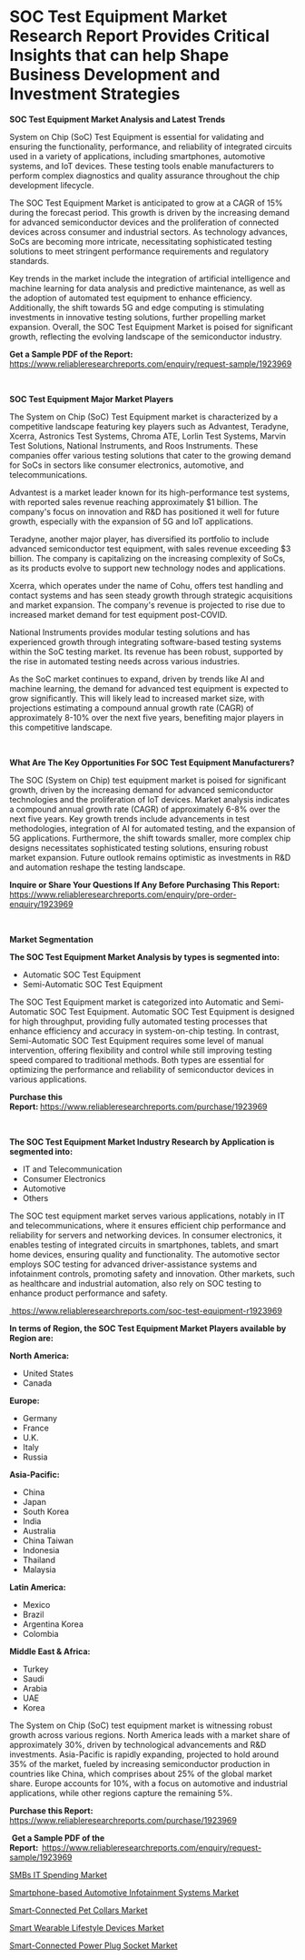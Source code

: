 <p><h1>SOC Test Equipment Market Research Report Provides Critical Insights that can help Shape Business Development and Investment Strategies</h1></p><p><strong>SOC Test Equipment Market Analysis and Latest Trends</strong></p>
<p><p>System on Chip (SoC) Test Equipment is essential for validating and ensuring the functionality, performance, and reliability of integrated circuits used in a variety of applications, including smartphones, automotive systems, and IoT devices. These testing tools enable manufacturers to perform complex diagnostics and quality assurance throughout the chip development lifecycle.</p><p>The SOC Test Equipment Market is anticipated to grow at a CAGR of 15% during the forecast period. This growth is driven by the increasing demand for advanced semiconductor devices and the proliferation of connected devices across consumer and industrial sectors. As technology advances, SoCs are becoming more intricate, necessitating sophisticated testing solutions to meet stringent performance requirements and regulatory standards.</p><p>Key trends in the market include the integration of artificial intelligence and machine learning for data analysis and predictive maintenance, as well as the adoption of automated test equipment to enhance efficiency. Additionally, the shift towards 5G and edge computing is stimulating investments in innovative testing solutions, further propelling market expansion. Overall, the SOC Test Equipment Market is poised for significant growth, reflecting the evolving landscape of the semiconductor industry.</p></p>
<p><strong>Get a Sample PDF of the Report:&nbsp;</strong> <a href="https://www.reliableresearchreports.com/enquiry/request-sample/1923969?utm_campaign=83&utm_medium=2&utm_source=Github&utm_content=ia&utm_term=14012025&utm_id=soc-test-equipment">https://www.reliableresearchreports.com/enquiry/request-sample/1923969</a></p>
<p>&nbsp;</p>
<p><strong>SOC Test Equipment Major Market Players</strong></p>
<p><p>The System on Chip (SoC) Test Equipment market is characterized by a competitive landscape featuring key players such as Advantest, Teradyne, Xcerra, Astronics Test Systems, Chroma ATE, Lorlin Test Systems, Marvin Test Solutions, National Instruments, and Roos Instruments. These companies offer various testing solutions that cater to the growing demand for SoCs in sectors like consumer electronics, automotive, and telecommunications.</p><p>Advantest is a market leader known for its high-performance test systems, with reported sales revenue reaching approximately $1 billion. The company's focus on innovation and R&D has positioned it well for future growth, especially with the expansion of 5G and IoT applications.</p><p>Teradyne, another major player, has diversified its portfolio to include advanced semiconductor test equipment, with sales revenue exceeding $3 billion. The company is capitalizing on the increasing complexity of SoCs, as its products evolve to support new technology nodes and applications.</p><p>Xcerra, which operates under the name of Cohu, offers test handling and contact systems and has seen steady growth through strategic acquisitions and market expansion. The company's revenue is projected to rise due to increased market demand for test equipment post-COVID.</p><p>National Instruments provides modular testing solutions and has experienced growth through integrating software-based testing systems within the SoC testing market. Its revenue has been robust, supported by the rise in automated testing needs across various industries.</p><p>As the SoC market continues to expand, driven by trends like AI and machine learning, the demand for advanced test equipment is expected to grow significantly. This will likely lead to increased market size, with projections estimating a compound annual growth rate (CAGR) of approximately 8-10% over the next five years, benefiting major players in this competitive landscape.</p></p>
<p>&nbsp;</p>
<p><strong>What Are The Key Opportunities For SOC Test Equipment Manufacturers?</strong></p>
<p><p>The SOC (System on Chip) test equipment market is poised for significant growth, driven by the increasing demand for advanced semiconductor technologies and the proliferation of IoT devices. Market analysis indicates a compound annual growth rate (CAGR) of approximately 6-8% over the next five years. Key growth trends include advancements in test methodologies, integration of AI for automated testing, and the expansion of 5G applications. Furthermore, the shift towards smaller, more complex chip designs necessitates sophisticated testing solutions, ensuring robust market expansion. Future outlook remains optimistic as investments in R&D and automation reshape the testing landscape.</p></p>
<p><strong>Inquire or Share Your Questions If Any Before Purchasing This Report:</strong> <a href="https://www.reliableresearchreports.com/enquiry/pre-order-enquiry/1923969?utm_campaign=83&utm_medium=2&utm_source=Github&utm_content=ia&utm_term=14012025&utm_id=soc-test-equipment">https://www.reliableresearchreports.com/enquiry/pre-order-enquiry/1923969</a></p>
<p>&nbsp;</p>
<p><strong>Market Segmentation</strong></p>
<p><strong>The SOC Test Equipment Market Analysis by types is segmented into:</strong></p>
<p><ul><li>Automatic SOC Test Equipment</li><li>Semi-Automatic SOC Test Equipment</li></ul></p>
<p><p>The SOC Test Equipment market is categorized into Automatic and Semi-Automatic SOC Test Equipment. Automatic SOC Test Equipment is designed for high throughput, providing fully automated testing processes that enhance efficiency and accuracy in system-on-chip testing. In contrast, Semi-Automatic SOC Test Equipment requires some level of manual intervention, offering flexibility and control while still improving testing speed compared to traditional methods. Both types are essential for optimizing the performance and reliability of semiconductor devices in various applications.</p></p>
<p><strong>Purchase this Report:&nbsp;</strong><a href="https://www.reliableresearchreports.com/purchase/1923969?utm_campaign=83&utm_medium=2&utm_source=Github&utm_content=ia&utm_term=14012025&utm_id=soc-test-equipment">https://www.reliableresearchreports.com/purchase/1923969</a></p>
<p>&nbsp;</p>
<p><strong>The SOC Test Equipment Market Industry Research by Application is segmented into:</strong></p>
<p><ul><li>IT and Telecommunication</li><li>Consumer Electronics</li><li>Automotive</li><li>Others</li></ul></p>
<p><p>The SOC test equipment market serves various applications, notably in IT and telecommunications, where it ensures efficient chip performance and reliability for servers and networking devices. In consumer electronics, it enables testing of integrated circuits in smartphones, tablets, and smart home devices, ensuring quality and functionality. The automotive sector employs SOC testing for advanced driver-assistance systems and infotainment controls, promoting safety and innovation. Other markets, such as healthcare and industrial automation, also rely on SOC testing to enhance product performance and safety.</p></p>
<p><a href="https://www.reliableresearchreports.com/soc-test-equipment-r1923969?utm_campaign=83&utm_medium=2&utm_source=Github&utm_content=ia&utm_term=14012025&utm_id=soc-test-equipment">&nbsp;https://www.reliableresearchreports.com/soc-test-equipment-r1923969</a></p>
<p><strong>In terms of Region, the SOC Test Equipment Market Players available by Region are:</strong></p>
<p>
    <p> <strong> North America: </strong>
        <ul>
            <li>United States</li>
            <li>Canada</li>
        </ul>
        </p> 
    <p> <strong> Europe: </strong>
        <ul>
            <li>Germany</li>
            <li>France</li>
            <li>U.K.</li>
            <li>Italy</li>
            <li>Russia</li>
        </ul>
        </p> 
    <p> <strong> Asia-Pacific: </strong>
        <ul>
            <li>China</li>
            <li>Japan</li>
            <li>South Korea</li>
            <li>India</li>
            <li>Australia</li>
            <li>China Taiwan</li>
            <li>Indonesia</li>
            <li>Thailand</li>
            <li>Malaysia</li>
        </ul>
        </p> 
    <p> <strong> Latin America: </strong>
        <ul>
            <li>Mexico</li>
            <li>Brazil</li>
            <li>Argentina Korea</li>
            <li>Colombia</li>
        </ul>
        </p> 
    <p> <strong> Middle East & Africa: </strong>
        <ul>
            <li>Turkey</li>
            <li>Saudi</li>
            <li>Arabia</li>
            <li>UAE</li>
            <li>Korea</li>
        </ul>
    </p>
    </p>
<p><p>The System on Chip (SoC) test equipment market is witnessing robust growth across various regions. North America leads with a market share of approximately 30%, driven by technological advancements and R&D investments. Asia-Pacific is rapidly expanding, projected to hold around 35% of the market, fueled by increasing semiconductor production in countries like China, which comprises about 25% of the global market share. Europe accounts for 10%, with a focus on automotive and industrial applications, while other regions capture the remaining 5%.</p></p>
<p><strong>Purchase this Report: </strong><a href="https://www.reliableresearchreports.com/purchase/1923969?utm_campaign=83&utm_medium=2&utm_source=Github&utm_content=ia&utm_term=14012025&utm_id=soc-test-equipment">https://www.reliableresearchreports.com/purchase/1923969</a></p>
<p>&nbsp;<strong>Get a Sample PDF of the Report:&nbsp;&nbsp;</strong><a href="https://www.reliableresearchreports.com/enquiry/request-sample/1923969?utm_campaign=83&utm_medium=2&utm_source=Github&utm_content=ia&utm_term=14012025&utm_id=soc-test-equipment">https://www.reliableresearchreports.com/enquiry/request-sample/1923969</a></p>
<p><strong></strong></p>
<p><p><a href="https://github.com/tasiahtahathorn/Market-Research-Report-List-1/blob/main/smbs-it-spending-market.md?utm_campaign=83&utm_medium=2&utm_source=Github&utm_content=ia&utm_term=14012025&utm_id=soc-test-equipment">SMBs IT Spending Market</a></p><p><a href="https://github.com/jeastefanowicz7816/Market-Research-Report-List-1/blob/main/smartphone-based-automotive-infotainment-systems-market.md?utm_campaign=83&utm_medium=2&utm_source=Github&utm_content=ia&utm_term=14012025&utm_id=soc-test-equipment">Smartphone-based Automotive Infotainment Systems Market</a></p><p><a href="https://github.com/tona7vba/Market-Research-Report-List-1/blob/main/smart-connected-pet-collars-market.md?utm_campaign=83&utm_medium=2&utm_source=Github&utm_content=ia&utm_term=14012025&utm_id=soc-test-equipment">Smart-Connected Pet Collars Market</a></p><p><a href="https://github.com/mharielmesa/Market-Research-Report-List-5/blob/main/smart-wearable-lifestyle-devices-market.md?utm_campaign=83&utm_medium=2&utm_source=Github&utm_content=ia&utm_term=14012025&utm_id=soc-test-equipment">Smart Wearable Lifestyle Devices Market</a></p><p><a href="https://github.com/tambraunrue691969/Market-Research-Report-List-1/blob/main/smart-connected-power-plug-socket-market.md?utm_campaign=83&utm_medium=2&utm_source=Github&utm_content=ia&utm_term=14012025&utm_id=soc-test-equipment">Smart-Connected Power Plug Socket Market</a></p></p>